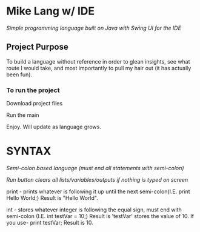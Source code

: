 # Mike Lang w/ IDE
_Simple programming language built on Java with Swing UI for the IDE_

## Project Purpose
To build a language without reference in order to glean insights, see what route I would take, and most importantly to pull my hair out (it has actually been fun).

### To run the project

Download project files

Run the main

Enjoy. Will update as language grows. 

# SYNTAX
_Semi-colon based language (must end all statements with semi-colon)_

_Run button clears all lists/variables/outputs if nothing is typed on screen_

print - prints whatever is following it up until the next semi-colon(I.E. print Hello World;) Result is "Hello World".

int - stores whatever integer is following the equal sign, must end with semi-colon (I.E. int testVar = 10;) Result is 'testVar' stores the value of 10. 
If you use- print testVar; Result is 10.




